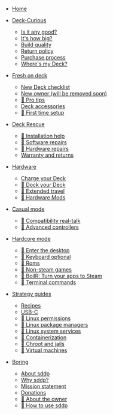 - [Home](home.md)

- [Deck-Curious](deck_curious/_deck_curious.md)

  - [Is it any good?](deck_curious/is_it_good.md)
  - [It's how big?](deck_curious/how_big.md)
  - [Build quality](deck_curious/build_quality.md)
  - [Return policy](deck_curious/return_policy.md)
  - [Purchase process](deck_curious/purchase_process.md)
  - [Where's my Deck?](deck_curious/wheres_my_deck.md)

- [Fresh on deck](fresh_on_deck/_fresh_on_deck.md)

  - [New Deck checklist](fresh_on_deck/new_deck_checklist.md)
  - [New owner (will be removed soon)](fresh_on_deck/new-owner.md)
  - [:construction: Pro tips](fresh_on_deck/pro-tips.md)
  - [Deck accessories](hardware/accessories.md)
  - [:construction: First time setup]()

- [Deck Rescue](rescue/_rescue.md)

  - [:construction: Installation help]()
  - [:construction: Software repairs]()
  - [:construction: Hardware repairs]()
  - [Warranty and returns](hardware/warranty.md)

- [Hardware](hardware/_hardware.md)

  - [Charge your Deck](hardware/usbc.md)
  - [:construction: Dock your Deck](hardware/usbc.md)
  - [:construction: Extended travel]()
  - [:construction: Hardware Mods]()

- [Casual mode](casual/_casual.md)

  - [:construction: Compatibility real-talk]()
  - [:construction: Advanced controllers]()

- [Hardcore mode](hardcore/_hardcore.md)

  - [:construction: Enter the desktop]()
  - [:construction: Keyboard optional]()
  - [:construction: Roms]()
  - [:construction: Non-steam games]()
  - [:construction: BoilR: Turn your apps to Steam]()
  - [:construction: Terminal commands]()

- [Strategy guides](strategy_guides/_strategy_guides.md)

  - [Recipes](strategy_guides/recipes.md)
  - [USB-C](hardware/usbc.md)
  - [:construction: Linux permissions]()
  - [:construction: Linux package managers]()
  - [:construction: Linux system services]()
  - [:construction: Containerization]()
  - [:construction: Chroot and jails]()
  - [:construction: Virtual machines]()

- [Boring](boring/_boring.md)

  - [About sddp](boring/about.md)
  - [Why sddp?](boring/why.md)
  - [Mission statement](boring/mission_statement.md)
  - [Donations](boring/donations.md)
  - [:construction: About the owner]()
  - [:construction: How to use sddp]()
